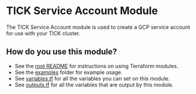 # TICK Service Account Module

The TICK Service Account module is used to create a GCP service account for use with your TICK cluster.

## How do you use this module?

* See the [root README](/README.md) for instructions on using Terraform modules.
* See the [examples](https://github.com/gruntwork-io/terraform-google-influx/tree/master/examples) folder for example usage.
* See [variables.tf](https://github.com/gruntwork-io/terraform-google-influx/blob/master/modules/tick-service-account/variables.tf) for all the variables you can set on this module.
* See [outputs.tf](https://github.com/gruntwork-io/terraform-google-influx/blob/master/modules/tick-service-account/outputs.tf) for all the variables that are output by this module.
